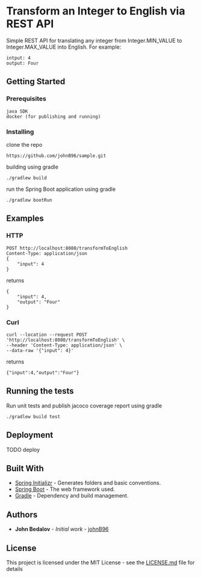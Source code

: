 # Transform an Integer to English via REST API

Simple REST API for translating any integer from Integer.MIN_VALUE to Integer.MAX_VALUE into English. For example:

```
intput: 4
output: Four
```

## Getting Started

### Prerequisites

```
java SDK
docker (for publishing and running)
```

### Installing

clone the repo

```
https://github.com/johnB96/sample.git
```

building using gradle

```
./gradlew build
```

run the Spring Boot application using gradle

```
./gradlew bootRun
```

## Examples

### HTTP

```
POST http://localhost:8080/transformToEnglish
Content-Type: application/json
{
    "input": 4
}
```

returns
```
{
    "input": 4,
    "output": "Four"
}
```

### Curl

```
curl --location --request POST 'http://localhost:8080/transformToEnglish' \
--header 'Content-Type: application/json' \
--data-raw '{"input": 4}'
```

returns
```
{"input":4,"output":"Four"}
```

## Running the tests

Run unit tests and publish jacoco coverage report using gradle
```
./gradlew build test
```

## Deployment

TODO deploy

## Built With

* [Spring Initializr](https://start.spring.io/) - Generates folders and basic conventions.
* [Spring Boot](https://spring.io/projects/spring-boot) - The web framework used.
* [Gradle](https://gradle.org/) - Dependency and build management.

## Authors

* **John Bedalov** - *Initial work* - [johnB96](https://github.com/johnB96)

## License

This project is licensed under the MIT License - see the [LICENSE.md](LICENSE.md) file for details
